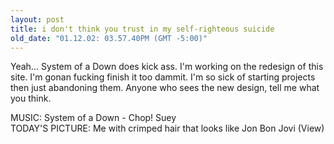 ```yaml
---
layout: post
title: i don't think you trust in my self-righteous suicide
old_date: "01.12.02: 03.57.40PM (GMT -5:00)"
---
```


Yeah... System of a Down does kick ass. I'm working on the redesign of this
site. I'm gonan fucking finish it too dammit. I'm so sick of starting projects
then just abandoning them. Anyone who sees the new design, tell me what you
think.

MUSIC: System of a Down - Chop! Suey  
TODAY'S PICTURE: Me with crimped hair that looks like Jon Bon Jovi (View)
